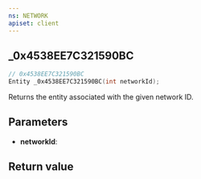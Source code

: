 ```yaml
---
ns: NETWORK
apiset: client
---
```

## _0x4538EE7C321590BC

```c
// 0x4538EE7C321590BC
Entity _0x4538EE7C321590BC(int networkId);
```

Returns the entity associated with the given network ID.

## Parameters
* **networkId**:

## Return value